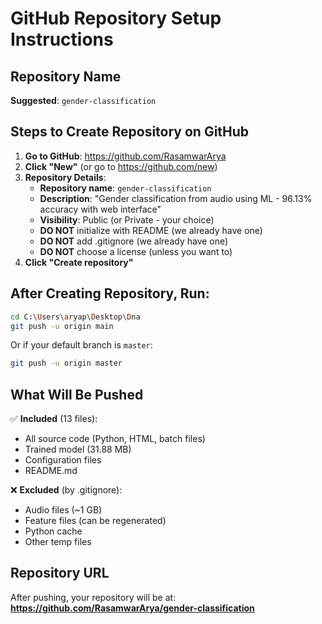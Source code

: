 # GitHub Repository Setup Instructions

## Repository Name
**Suggested**: `gender-classification`

## Steps to Create Repository on GitHub

1. **Go to GitHub**: https://github.com/RasamwarArya
2. **Click "New"** (or go to https://github.com/new)
3. **Repository Details**:
   - **Repository name**: `gender-classification`
   - **Description**: "Gender classification from audio using ML - 96.13% accuracy with web interface"
   - **Visibility**: Public (or Private - your choice)
   - **DO NOT** initialize with README (we already have one)
   - **DO NOT** add .gitignore (we already have one)
   - **DO NOT** choose a license (unless you want to)
4. **Click "Create repository"**

## After Creating Repository, Run:

```bash
cd C:\Users\aryap\Desktop\Dna
git push -u origin main
```

Or if your default branch is `master`:
```bash
git push -u origin master
```

## What Will Be Pushed

✅ **Included** (13 files):
- All source code (Python, HTML, batch files)
- Trained model (31.88 MB)
- Configuration files
- README.md

❌ **Excluded** (by .gitignore):
- Audio files (~1 GB)
- Feature files (can be regenerated)
- Python cache
- Other temp files

## Repository URL
After pushing, your repository will be at:
**https://github.com/RasamwarArya/gender-classification**

